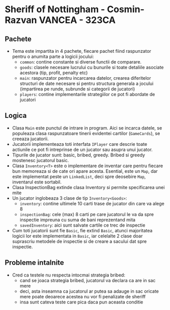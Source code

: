 # Sheriff of Nottingham - Cosmin-Razvan VANCEA - 323CA

## Pachete

- Tema este impartita in 4 pachete, fiecare pachet fiind raspunzator pentru o
  anumita parte a logicii jocului:
  - `common`: contine constante si diverse functii de comparare.
  - `goods`: clasele necesare lucrului cu bunurile si toate detaliile asociate
  acestora (tip, profit, penalty etc)
  - `main`: raspunzator pentru incarcarea datelor, crearea diferitelor
  structuri de date necesare si pentru structura generala a jocului
  (impartirea pe runde, subrunde si categorii de jucatori)
  - `players`: contine implementarile strategiilor ce pot fi abordate de jucatori

## Logica

- Clasa `Main` este punctul de intrare in program. Aici se incarca datele, se
  populeaza clasa raspunzatoare tinerii evidentei cartilor (`GameCards`), se
  creeaza jucatorii.
- Jucatorii implementeaza toti interfata `IPlayer` care descrie toate actiunile
  ce pot fi intreprinse de un jucator sau asupra unui jucator.
- Tipurile de jucator sunt: basic, bribed, greedy. Bribed si greedy mostenesc
  jucatorul basic.
- Clasa `Inventory<T>` este o implementare de inventar care pentru fiecare bun
  memoreaza si de cate ori apare acesta. Esential, este un `Map`, dar este
  implementat peste un `LinkedList`, deci spre deosebire `Map`, inventarul este
  sortabil.
- Clasa InspectionBag extinde clasa Inventory si permite specificarea unei mite
- Un jucator inglobeaza 3 clase de tip `Inventory<Goods>`:
  - `inventory`: contine ultimele 10 carti trase de jucator din care va alege 8
  - `inspectionBag`: cele (max) 8 carti pe care jucatorul le va da spre inspectie
  impreuna cu suma de bani reprezentand mita
  - `savedInventory`: aici sunt salvate cartile ce trec de inspectie
- Cum toti jucatorii sunt fie `Basic`, fie extind `Basic`, atunci majoritatea
  logicii lor este implementata in `Basic`, iar celelalte 2 clase doar suprascriu
  metodele de inspectie si de creare a sacului dat spre inspectie.
  
## Probleme intalnite

- Cred ca testele nu respecta intocmai strategia bribed:
  - cand se joaca strategia bribed, jucatorul va declara ca are in sac mere
  - deci, asta inseamna ca jucatorul ar putea sa adauge in sac oricate mere
    poate deoarece acestea nu vor fi penalizate de sheriff
  - insa sunt cateva teste care pica daca pun aceasta conditie
